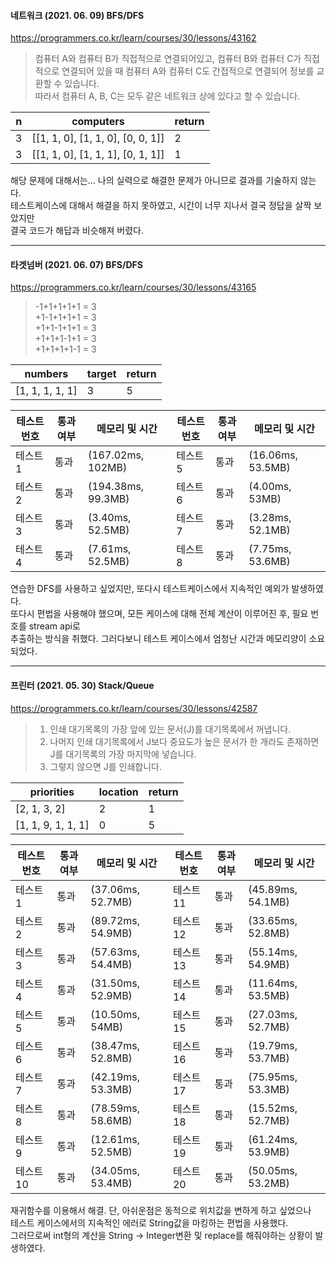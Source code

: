 #### 네트워크 (2021. 06. 09) BFS/DFS
https://programmers.co.kr/learn/courses/30/lessons/43162

>컴퓨터 A와 컴퓨터 B가 직접적으로 연결되어있고, 컴퓨터 B와 컴퓨터 C가 직접적으로 연결되어 있을 때 컴퓨터 A와 컴퓨터 C도 간접적으로 연결되어 정보를 교환할 수 있습니다.  
>따라서 컴퓨터 A, B, C는 모두 같은 네트워크 상에 있다고 할 수 있습니다.

|n|computers|return|
|---|------|------|
|3|[[1, 1, 0], [1, 1, 0], [0, 0, 1]]|2|
|3|[[1, 1, 0], [1, 1, 1], [0, 1, 1]]|1|

해당 문제에 대해서는...  나의 실력으로 해결한 문제가 아니므로 결과를 기술하지 않는다.  
테스트케이스에 대해서 해결을 하지 못하였고, 시간이 너무 지나서 결국 정답을 살짝 보았지만  
결국 코드가 해답과 비슷해져 버렸다.

---
#### 타겟넘버 (2021. 06. 07) BFS/DFS
https://programmers.co.kr/learn/courses/30/lessons/43165

>-1+1+1+1+1 = 3  
>+1-1+1+1+1 = 3  
>+1+1-1+1+1 = 3  
>+1+1+1-1+1 = 3  
>+1+1+1+1-1 = 3

|numbers|target|return|
|-------|------|------|
|[1, 1, 1, 1, 1]|3|5|

|테스트 번호|통과여부|메모리 및 시간|테스트 번호|통과여부|메모리 및 시간|
|---------|-------|------------|---------|-------|------------|
|테스트 1|통과|(167.02ms, 102MB)|테스트 5|통과|(16.06ms, 53.5MB)|
|테스트 2|통과|(194.38ms, 99.3MB)|테스트 6|통과|(4.00ms, 53MB)|
|테스트 3|통과|(3.40ms, 52.5MB)|테스트 7|통과|(3.28ms, 52.1MB)|
|테스트 4|통과|(7.61ms, 52.5MB)|테스트 8|통과|(7.75ms, 53.6MB)|

연습한 DFS를 사용하고 싶었지만, 또다시 테스트케이스에서 지속적인 예외가 발생하였다.  
또다시 편법을 사용해야 했으며, 모든 케이스에 대해 전체 계산이 이루어진 후, 필요 번호를 stream api로  
추출하는 방식을 취했다. 그러다보니 테스트 케이스에서 엄청난 시간과 메모리양이 소요되었다.

---
#### 프린터 (2021. 05. 30)  Stack/Queue
https://programmers.co.kr/learn/courses/30/lessons/42587

> 1. 인쇄 대기목록의 가장 앞에 있는 문서(J)를 대기목록에서 꺼냅니다.
> 2. 나머지 인쇄 대기목록에서 J보다 중요도가 높은 문서가 한 개라도 존재하면 J를 대기목록의 가장 마지막에 넣습니다.
> 3. 그렇지 않으면 J를 인쇄합니다.

|priorities |location|return
|-----------|--------|------|  
|[2, 1, 3, 2]|2|1|
|[1, 1, 9, 1, 1, 1]|0|5|

|테스트 번호|통과여부|메모리 및 시간|테스트 번호|통과여부|메모리 및 시간|
|---------|-------|------------|---------|-------|------------|
|테스트 1|통과|(37.06ms, 52.7MB)|테스트 11|통과|(45.89ms, 54.1MB)|
|테스트 2|통과|(89.72ms, 54.9MB)|테스트 12|통과|(33.65ms, 52.8MB)|
|테스트 3|통과|(57.63ms, 54.4MB)|테스트 13|통과|(55.14ms, 54.9MB)|
|테스트 4|통과|(31.50ms, 52.9MB)|테스트 14|통과|(11.64ms, 53.5MB)|
|테스트 5|통과|(10.50ms, 54MB)|테스트 15|통과|(27.03ms, 52.7MB)|
|테스트 6|통과|(38.47ms, 52.8MB)|테스트 16|통과|(19.79ms, 53.7MB)|
|테스트 7|통과|(42.19ms, 53.3MB)|테스트 17|통과|(75.95ms, 53.3MB)|
|테스트 8|통과|(78.59ms, 58.6MB)|테스트 18|통과|(15.52ms, 52.7MB)|
|테스트 9|통과|(12.61ms, 52.5MB)|테스트 19|통과|(61.24ms, 53.9MB)|
테스트 10|통과|(34.05ms, 53.4MB)|테스트 20|통과|(50.05ms, 53.2MB)|


재귀함수를 이용해서 해결. 단, 아쉬운점은 동적으로 위치값을 변하게 하고 싶었으나  
테스트 케이스에서의 지속적인 에러로 String값을 마킹하는 편법을 사용했다.  
그러므로써 int형의 계산을 String -> Integer변환 및 replace를 해줘야하는 상황이 발생하였다.